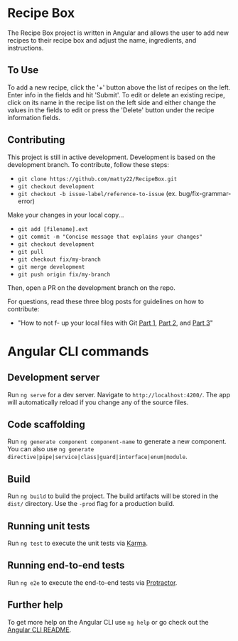 # Recipe Box

The Recipe Box project is written in Angular and allows the user to add new recipes to their recipe box and adjust the name, ingredients, and instructions.

## To Use

To add a new recipe, click the '+' button above the list of recipes on the left. Enter info in the fields and hit 'Submit'. To edit or delete an existing recipe, click on its name in the recipe list on the left side and either change the values in the fields to edit or press the 'Delete' button under the recipe information fields.

## Contributing

This project is still in active development. Development is based on the development branch. To contribute, follow these steps:

* `git clone https://github.com/matty22/RecipeBox.git`
* `git checkout development`
* `git checkout -b issue-label/reference-to-issue` (ex. bug/fix-grammar-error)

Make your changes in your local copy...

* `git add [filename].ext`
* `git commit -m "Concise message that explains your changes"`
* `git checkout development`
* `git pull`
* `git checkout fix/my-branch`
* `git merge development`
* `git push origin fix/my-branch`

Then, open a PR on the development branch on the repo.

For questions, read these three blog posts for guidelines on how to contribute:
* "How to not f- up your local files with Git [Part 1](https://medium.com/@francesco.agnoletto/how-to-not-f-up-your-local-files-with-git-part-1-e0756c88fd3c), [Part 2](https://medium.com/@francesco.agnoletto/how-to-not-f-up-your-local-files-with-git-part-2-fc4e243be02a), and [Part 3](https://medium.com/chingu/how-to-not-f-up-your-local-files-with-git-part-3-bf03b27b6e64)"


# Angular CLI commands

## Development server

Run `ng serve` for a dev server. Navigate to `http://localhost:4200/`. The app will automatically reload if you change any of the source files.

## Code scaffolding

Run `ng generate component component-name` to generate a new component. You can also use `ng generate directive|pipe|service|class|guard|interface|enum|module`.

## Build

Run `ng build` to build the project. The build artifacts will be stored in the `dist/` directory. Use the `-prod` flag for a production build.

## Running unit tests

Run `ng test` to execute the unit tests via [Karma](https://karma-runner.github.io).

## Running end-to-end tests

Run `ng e2e` to execute the end-to-end tests via [Protractor](http://www.protractortest.org/).

## Further help

To get more help on the Angular CLI use `ng help` or go check out the [Angular CLI README](https://github.com/angular/angular-cli/blob/master/README.md).
